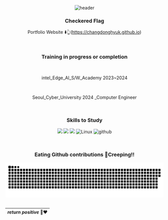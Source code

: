 <div align="center">
 
![header](https://capsule-render.vercel.app/api?type=waving&color=gradient&customColorList=1&height=50&text=DEEPJD's%20GITHUB_BOX&fontSize=20&animation=twinkling&fontAlign=50&fontAlignY=50)

### Checkered Flag

 Portfolio Website ⬇️👆(https://changdonghyuk.github.io) 

<br>

### Training in progress or completion

<br>

intel_Edge_AI_S/W_Academy 2023~2024

<br>

Seoul_Cyber_University 2024
_Computer Engineer

<br>

### Skills to Study

<img src="https://img.shields.io/badge/C -gold?style=flat&logo=C&logoColor=black"/>  <img src="https://img.shields.io/badge/Python-yellow?style=flat&logo=python&logoColor=3776AB"/> 
<img src="https://img.shields.io/badge/MySql-lightblue?style=flat&logo=mysql&logoColor=black"/> ![Linux](https://img.shields.io/badge/Linux-FCC624?style=flat&logo=linux&logoColor=black) ![github](https://img.shields.io/badge/github-181717?style=flat&logo=github&logoColor=white)

<br>


### Eating Github contributions 🐍Creeping!!
<img src="https://github.com/changdonghyuk/changdonghyuk/blob/output/github-snake-dark.svg">
<br>
<br>

|*return positive* 👨‍❤️ |
|:--:|

</div>
